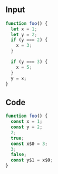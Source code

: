 
## Input

```javascript
function foo() {
  let x = 1;
  let y = 2;
  if (y === 2) {
    x = 3;
  }

  if (y === 3) {
    x = 5;
  }
  y = x;
}

```

## Code

```javascript
function foo() {
  const x = 1;
  const y = 2;
  2;
  true;
  const x$0 = 3;
  3;
  false;
  const y$1 = x$0;
}

```
      